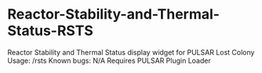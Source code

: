 # Reactor-Stability-and-Thermal-Status-RSTS
Reactor Stability and Thermal Status display widget for PULSAR Lost Colony
Usage: /rsts
Known bugs: N/A
Requires PULSAR Plugin Loader
